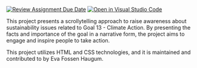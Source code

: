 [![Review Assignment Due Date](https://classroom.github.com/assets/deadline-readme-button-24ddc0f5d75046c5622901739e7c5dd533143b0c8e959d652212380cedb1ea36.svg)](https://classroom.github.com/a/E1TYCvbT)
[![Open in Visual Studio Code](https://classroom.github.com/assets/open-in-vscode-718a45dd9cf7e7f842a935f5ebbe5719a5e09af4491e668f4dbf3b35d5cca122.svg)](https://classroom.github.com/online_ide?assignment_repo_id=10945934&assignment_repo_type=AssignmentRepo)

This project presents a scrollytelling approach to raise awareness about sustainability issues related to Goal 13 - Climate Action. By presenting the facts and importance of the goal in a narrative form, the project aims to engage and inspire people to take action. 

This project utilizes HTML and CSS technologies, and it is maintained and contributed to by Eva Fossen Haugum.
